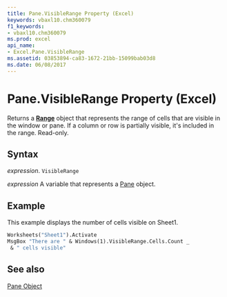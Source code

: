 ```yaml
---
title: Pane.VisibleRange Property (Excel)
keywords: vbaxl10.chm360079
f1_keywords:
- vbaxl10.chm360079
ms.prod: excel
api_name:
- Excel.Pane.VisibleRange
ms.assetid: 03853894-ca83-1672-21bb-15099bab03d8
ms.date: 06/08/2017
---
```



# Pane.VisibleRange Property (Excel)

Returns a  **[Range](Excel.Range(object).md)** object that represents the range of cells that are visible in the window or pane. If a column or row is partially visible, it's included in the range. Read-only.


## Syntax

 _expression_. `VisibleRange`

 _expression_ A variable that represents a [Pane](./Excel.Pane.md) object.


## Example

This example displays the number of cells visible on Sheet1.


```vb
Worksheets("Sheet1").Activate 
MsgBox "There are " & Windows(1).VisibleRange.Cells.Count _ 
 & " cells visible"
```


## See also


[Pane Object](Excel.Pane.md)

